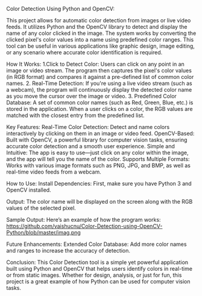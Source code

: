 Color Detection Using Python and OpenCV:

This project allows for automatic color detection from images or live video feeds. It utilizes Python and the OpenCV library to detect and display the name of any color clicked in the image. The system works by converting the clicked pixel's color values into a name using predefined color ranges. This tool can be useful in various applications like graphic design, image editing, or any scenario where accurate color identification is required.

How It Works:
1.Click to Detect Color: Users can click on any point in an image or video stream. The program then captures the pixel's color values (in RGB format) and compares it against a pre-defined list of common color names.
2. Real-Time Detection: If you're using a live video stream (such as a webcam), the program will continuously display the detected color name as you move the cursor over the image or video.
3. Predefined Color Database: A set of common color names (such as Red, Green, Blue, etc.) is stored in the application. When a user clicks on a color, the RGB values are matched with the closest entry from the predefined list.

Key Features:
Real-Time Color Detection: Detect and name colors interactively by clicking on them in an image or video feed.
OpenCV-Based: Built with OpenCV, a powerful library for computer vision tasks, ensuring accurate color detection and a smooth user experience.
Simple and Intuitive: The app is easy to use—just click on any color within the image, and the app will tell you the name of the color.
Supports Multiple Formats: Works with various image formats such as PNG, JPG, and BMP, as well as real-time video feeds from a webcam.

How to Use:
Install Dependencies: First, make sure you have Python 3 and OpenCV installed.

Output: The color name will be displayed on the screen along with the RGB values of the selected pixel.

Sample Output:
Here’s an example of how the program works:
https://github.com/vaishucnu/Color-Detection-using-OpenCV-Python/blob/master/imag.png

Future Enhancements:
Extended Color Database: Add more color names and ranges to increase the accuracy of detection.

Conclusion:
This Color Detection tool is a simple yet powerful application built using Python and OpenCV that helps users identify colors in real-time or from static images. Whether for design, analysis, or just for fun, this project is a great example of how Python can be used for computer vision tasks.
